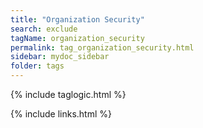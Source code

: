 ```yaml
---
title: "Organization Security"
search: exclude
tagName: organization_security
permalink: tag_organization_security.html
sidebar: mydoc_sidebar
folder: tags
---
```

{% include taglogic.html %}

{% include links.html %}
